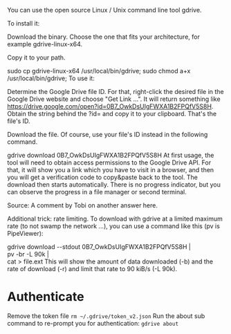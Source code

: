 You can use the open source Linux / Unix command line tool gdrive.

To install it:

Download the binary. Choose the one that fits your architecture, for example gdrive-linux-x64.

Copy it to your path.

sudo cp gdrive-linux-x64 /usr/local/bin/gdrive;
sudo chmod a+x /usr/local/bin/gdrive;
To use it:

Determine the Google Drive file ID. For that, right-click the desired file in the Google Drive website and choose "Get Link …". It will return something like https://drive.google.com/open?id=0B7_OwkDsUIgFWXA1B2FPQfV5S8H. Obtain the string behind the ?id= and copy it to your clipboard. That's the file's ID.

Download the file. Of course, use your file's ID instead in the following command.

gdrive download 0B7_OwkDsUIgFWXA1B2FPQfV5S8H
At first usage, the tool will need to obtain access permissions to the Google Drive API. For that, it will show you a link which you have to visit in a browser, and then you will get a verification code to copy&paste back to the tool. The download then starts automatically. There is no progress indicator, but you can observe the progress in a file manager or second terminal.

Source: A comment by Tobi on another answer here.

 

Additional trick: rate limiting. To download with gdrive at a limited maximum rate (to not swamp the network …), you can use a command like this (pv is PipeViewer):

gdrive download --stdout 0B7_OwkDsUIgFWXA1B2FPQfV5S8H | \
  pv -br -L 90k | \
  cat > file.ext
This will show the amount of data downloaded (-b) and the rate of download (-r) and limit that rate to 90 kiB/s (-L 90k).

# Authenticate

Remove the token file
`rm ~/.gdrive/token_v2.json`
Run the about sub command to re-prompt you for authentication:
`gdrive about`
